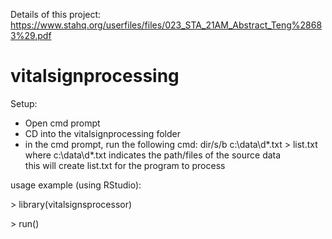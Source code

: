 Details of this project: https://www.stahq.org/userfiles/files/023_STA_21AM_Abstract_Teng%28683%29.pdf

# vitalsignprocessing
Setup:  
- Open cmd prompt  
- CD into the vitalsignprocessing folder  
- in the cmd prompt, run the following cmd: dir/s/b c:\data\d*.txt > list.txt  
where c:\data\d*.txt indicates the path/files of the source data  
this will create list.txt for the program to process  

usage example (using RStudio):

 \> library(vitalsignsprocessor)
 
 \> run()
 
